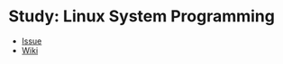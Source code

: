 # Study: Linux System Programming

* [Issue](https://github.com/hufscse-linux/linux-system-programming/issues)
* [Wiki](https://github.com/hufscse-linux/linux-system-programming/wiki)

